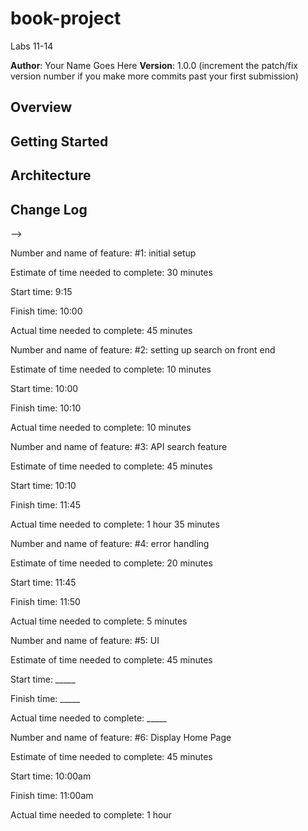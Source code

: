 # book-project
Labs 11-14

**Author**: Your Name Goes Here
**Version**: 1.0.0 (increment the patch/fix version number if you make more commits past your first submission)

## Overview
<!-- Provide a high level overview of what this application is and why you are building it, beyond the fact that it's an assignment for a Code 301 class. (i.e. What's your problem domain?) -->

## Getting Started
<!-- What are the steps that a user must take in order to build this app on their own machine and get it running? -->

## Architecture
<!-- Provide a detailed description of the application design. What technologies (languages, libraries, etc) you're using, and any other relevant design information. -->

## Change Log
<!-- Use this area to document the iterative changes made to your application as each feature is successfully implemented. Use time stamps. Here's an examples:

01-01-2001 4:59pm - Application now has a fully-functional express server, with GET and POST routes for the book resource.

## Credits and Collaborations
<!-- Give credit (and a link) to other people or resources that helped you build this application. -->
-->


Number and name of feature: #1: initial setup

Estimate of time needed to complete: 30 minutes

Start time: 9:15

Finish time: 10:00

Actual time needed to complete: 45 minutes

Number and name of feature: #2: setting up search on front end

Estimate of time needed to complete: 10 minutes

Start time: 10:00

Finish time: 10:10

Actual time needed to complete: 10 minutes

Number and name of feature: #3: API search feature

Estimate of time needed to complete: 45 minutes

Start time: 10:10

Finish time: 11:45

Actual time needed to complete: 1 hour 35 minutes

Number and name of feature: #4: error handling

Estimate of time needed to complete: 20 minutes

Start time: 11:45

Finish time: 11:50

Actual time needed to complete: 5 minutes

Number and name of feature: #5: UI

Estimate of time needed to complete: 45 minutes

Start time: _____

Finish time: _____

Actual time needed to complete: _____

Number and name of feature: #6: Display Home Page

Estimate of time needed to complete: 45 minutes

Start time: 10:00am

Finish time: 11:00am

Actual time needed to complete: 1 hour